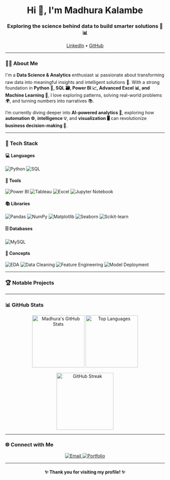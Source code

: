 
<!-- Profile Header -->
<h1 align="center">Hi 👋, I'm Madhura Kalambe</h1>
<h3 align="center">Exploring the science behind data to build smarter solutions 🤖📊</h3>

<p align="center">
    <a href="https://www.linkedin.com/in/madhura-kalambe-7b305923a/">LinkedIn</a> •
  <a href="https://github.com/madhurakalambe">GitHub</a>
</p>

---

### 🧑‍💻 About Me  
I'm a **Data Science & Analytics** enthusiast 📊 passionate about transforming raw data into meaningful insights and intelligent solutions 🤖.
With a strong foundation in **Python 🐍, SQL 🗃️, Power BI 📈, Advanced Excel 📊, and Machine Learning 🧠**, I love exploring patterns, solving real-world problems 🌍, and turning numbers into narratives 📚.

I’m currently diving deeper into **AI-powered analytics 🤩**, exploring how **automation ⚙️**, **intelligence 💡**, and **visualization 🖥️** can revolutionize **business decision-making 💼**.  

---

### 🧠 Tech Stack  

#### 💻 Languages  
![Python](https://img.shields.io/badge/Python-3776AB?style=for-the-badge&logo=python&logoColor=white)
![SQL](https://img.shields.io/badge/SQL-336791?style=for-the-badge&logo=postgresql&logoColor=white)

#### 🧰 Tools  
![Power BI](https://img.shields.io/badge/Power_BI-F2C811?style=for-the-badge&logo=powerbi&logoColor=black)
![Tableau](https://img.shields.io/badge/Tableau-E97627?style=for-the-badge&logo=tableau&logoColor=white)
![Excel](https://img.shields.io/badge/Excel-217346?style=for-the-badge&logo=microsoft-excel&logoColor=white)
![Jupyter Notebook](https://img.shields.io/badge/Jupyter-F37626?style=for-the-badge&logo=jupyter&logoColor=white)

#### 📚 Libraries  
![Pandas](https://img.shields.io/badge/Pandas-150458?style=for-the-badge&logo=pandas&logoColor=white)
![NumPy](https://img.shields.io/badge/NumPy-013243?style=for-the-badge&logo=numpy&logoColor=white)
![Matplotlib](https://img.shields.io/badge/Matplotlib-11557C?style=for-the-badge&logo=plotly&logoColor=white)
![Seaborn](https://img.shields.io/badge/Seaborn-2E4C6D?style=for-the-badge&logoColor=white)
![Scikit-learn](https://img.shields.io/badge/Scikit--learn-F7931E?style=for-the-badge&logo=scikit-learn&logoColor=white)

#### 🗄️ Databases  
![MySQL](https://img.shields.io/badge/MySQL-005C84?style=for-the-badge&logo=mysql&logoColor=white)

#### 🧩 Concepts  
![EDA](https://img.shields.io/badge/Exploratory_Data_Analysis-0096D6?style=for-the-badge)
![Data Cleaning](https://img.shields.io/badge/Data_Cleaning-6A5ACD?style=for-the-badge)
![Feature Engineering](https://img.shields.io/badge/Feature_Engineering-8A2BE2?style=for-the-badge)
![Model Deployment](https://img.shields.io/badge/Model_Deployment-228B22?style=for-the-badge)


---

### 🏆 Notable Projects  

#### 

---

### 📊 GitHub Stats

<p align="center">
  <img src="https://github-readme-stats.vercel.app/api?username=Madhura-Kalambe&show_icons=true&theme=tokyonight&hide_border=true" alt="Madhura's GitHub Stats" height="165">
  <img src="https://github-readme-stats.vercel.app/api/top-langs/?username=Madhura-Kalambe&layout=compact&theme=tokyonight&hide_border=true" alt="Top Languages" height="165">
</p>

<p align="center">
  <img src="https://streak-stats.demolab.com/?user=Madhura-Kalambe&theme=tokyonight&hide_border=true" alt="GitHub Streak" height="180">
</p>

---

### 🌐 Connect with Me  
<p align="center">
  <a href="https://madhurakalambe.netlify.app/">
      </a>
   <a href="mailto:madhura14kalambe@gmail.com">
    <img src="https://img.shields.io/badge/Email-D14836?style=for-the-badge&logo=gmail&logoColor=white" alt="Email"/>
  </a>
  <a href="https://madhurakalambe.github.io/">
    <img src="https://img.shields.io/badge/Portfolio-000000?style=for-the-badge&logo=About.me&logoColor=white" alt="Portfolio"/>
  </a>
</p>

---

<h4 align="center">✨ Thank you for visiting my profile! ✨</h4>
